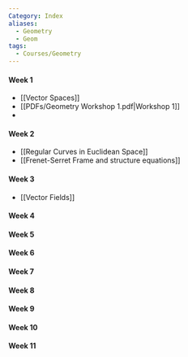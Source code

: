 ```yaml
---
Category: Index
aliases:
  - Geometry
  - Geom
tags:
  - Courses/Geometry
---
```

#### Week 1
- [[Vector Spaces]]
- [[PDFs/Geometry Workshop 1.pdf|Workshop 1]]
- 
#### Week 2
- [[Regular Curves in Euclidean Space]]
- [[Frenet-Serret Frame and structure equations]]
#### Week 3
- [[Vector Fields]]
#### Week 4
#### Week 5
#### Week 6
#### Week 7
#### Week 8
#### Week 9
#### Week 10
#### Week 11